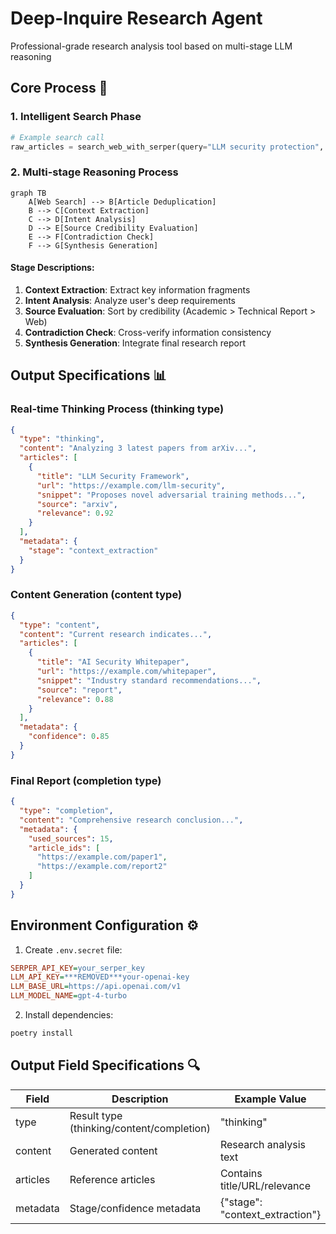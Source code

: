# Deep-Inquire Research Agent

Professional-grade research analysis tool based on multi-stage LLM reasoning

## Core Process 🧠

### 1. Intelligent Search Phase
```python
# Example search call
raw_articles = search_web_with_serper(query="LLM security protection", subscription_key=os.getenv("SERPER_API_KEY"))
```

### 2. Multi-stage Reasoning Process
```mermaid
graph TB
    A[Web Search] --> B[Article Deduplication]
    B --> C[Context Extraction]
    C --> D[Intent Analysis]
    D --> E[Source Credibility Evaluation]
    E --> F[Contradiction Check]
    F --> G[Synthesis Generation]
```

#### Stage Descriptions:
1. **Context Extraction**: Extract key information fragments
2. **Intent Analysis**: Analyze user's deep requirements
3. **Source Evaluation**: Sort by credibility (Academic > Technical Report > Web)
4. **Contradiction Check**: Cross-verify information consistency
5. **Synthesis Generation**: Integrate final research report

## Output Specifications 📊

### Real-time Thinking Process (thinking type)
```json
{
  "type": "thinking",
  "content": "Analyzing 3 latest papers from arXiv...",
  "articles": [
    {
      "title": "LLM Security Framework",
      "url": "https://example.com/llm-security",
      "snippet": "Proposes novel adversarial training methods...",
      "source": "arxiv",
      "relevance": 0.92
    }
  ],
  "metadata": {
    "stage": "context_extraction"
  }
}
```

### Content Generation (content type)
```json
{
  "type": "content",
  "content": "Current research indicates...",
  "articles": [
    {
      "title": "AI Security Whitepaper",
      "url": "https://example.com/whitepaper",
      "snippet": "Industry standard recommendations...",
      "source": "report",
      "relevance": 0.88
    }
  ],
  "metadata": {
    "confidence": 0.85
  }
}
```

### Final Report (completion type)
```json
{
  "type": "completion",
  "content": "Comprehensive research conclusion...",
  "metadata": {
    "used_sources": 15,
    "article_ids": [
      "https://example.com/paper1",
      "https://example.com/report2"
    ]
  }
}
```

## Environment Configuration ⚙️

1. Create `.env.secret` file:
```ini
SERPER_API_KEY=your_serper_key
LLM_API_KEY=***REMOVED***your-openai-key
LLM_BASE_URL=https://api.openai.com/v1
LLM_MODEL_NAME=gpt-4-turbo
```

2. Install dependencies:
```bash
poetry install
```

## Output Field Specifications 🔍
| Field         | Description                      | Example Value               |
|---------------|----------------------------------|-----------------------------|
| type          | Result type (thinking/content/completion) | "thinking"              |
| content       | Generated content                | Research analysis text     |
| articles      | Reference articles               | Contains title/URL/relevance |
| metadata      | Stage/confidence metadata        | {"stage": "context_extraction"} |

